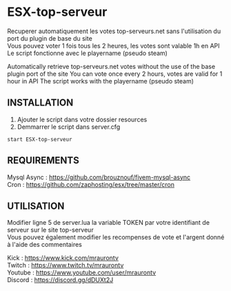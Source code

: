 # ESX-top-serveur

Recuperer automatiquement les votes top-serveurs.net sans l'utilisation du port du plugin de base du site                               
Vous pouvez voter 1 fois tous les 2 heures, les votes sont valable 1h en API  
Le script fonctionne avec le playername (pseudo steam)

Automatically retrieve top-serveurs.net votes without the use of the base plugin port of the site
You can vote once every 2 hours, votes are valid for 1 hour in API
The script works with the playername (pseudo steam)

## INSTALLATION

1. Ajouter le script dans votre dossier resources
2. Demmarrer le script dans server.cfg

```
start ESX-top-serveur 
```

## REQUIREMENTS

Mysql Async : https://github.com/brouznouf/fivem-mysql-async                  
Cron : https://github.com/zaphosting/esx/tree/master/cron

## UTILISATION

Modifier ligne 5 de server.lua la variable TOKEN par votre identifiant de serveur sur le site top-serveur         
Vous pouvez également modifier les recompenses de vote et l'argent donné à l'aide des commentaires          


Kick : https://www.kick.com/mraurontv     
Twitch : https://www.twitch.tv/mraurontv    
Youtube : https://www.youtube.com/user/mraurontv    
Discord : https://discord.gg/dDUXt2J    
